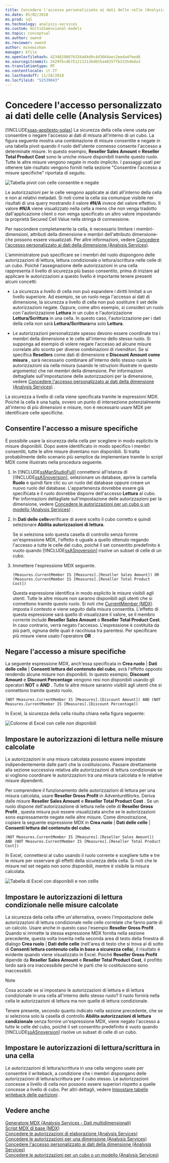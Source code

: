 ```yaml
---
title: Concedere l'accesso personalizzato ai dati delle celle (Analysis Services) | Microsoft Docs
ms.date: 05/02/2018
ms.prod: sql
ms.technology: analysis-services
ms.custom: multidimensional-models
ms.topic: conceptual
ms.author: owend
ms.reviewer: owend
author: minewiskan
manager: kfile
ms.openlocfilehash: 42348298676334a84d9c4d3664aec2eeda4feed6
ms.sourcegitcommit: 2429fbcdb751211313bd655a4825ffb33354bda3
ms.translationtype: MT
ms.contentlocale: it-IT
ms.lasthandoff: 11/28/2018
ms.locfileid: "52539043"
---
```

# <a name="grant-custom-access-to-cell-data-analysis-services"></a>Concedere l'accesso personalizzato ai dati delle celle (Analysis Services)
[!INCLUDE[ssas-appliesto-sqlas](../../includes/ssas-appliesto-sqlas.md)]
  La sicurezza della cella viene usata per consentire o negare l'accesso ai dati di misura all'interno di un cubo. La figura seguente mostra una combinazione di misure consentite e negate in una tabella pivot quando il ruolo dell'utente connesso consente l'accesso a determinate misure. In questo esempio, **Reseller Sales Amount** e **Reseller Total Product Cost** sono le uniche misure disponibili tramite questo ruolo. Tutte le altre misure vengono negate in modo implicito. I passaggi usati per ottenere tale risultato vengono forniti nella sezione "Consentire l'accesso a misure specifiche" riportata di seguito.  
  
 ![Tabella pivot con celle consentite e negate](../../analysis-services/multidimensional-models/media/ssas-permscellsallowed.png "tabella pivot con celle consentite e negate")  
  
 Le autorizzazioni per le celle vengono applicate ai dati all'interno della cella e non ai relativi metadati. Si noti come la cella sia comunque visibile nei risultati di una query mostrando il valore **#N/A** invece del valore effettivo. Il valore **#N/A** viene visualizzato nella cella a meno che non venga tradotto dall'applicazione client o non venga specificato un altro valore impostando la proprietà Secured Cell Value nella stringa di connessione.  
  
 Per nascondere completamente la cella, è necessario limitare i membri-dimensioni, attributi della dimensione e membri dell'attributo dimensione-che possono essere visualizzati. Per altre informazioni, vedere [Concedere l'accesso personalizzato ai dati della dimensione &#40;Analysis Services&#41;](../../analysis-services/multidimensional-models/grant-custom-access-to-dimension-data-analysis-services.md).  
  
 L'amministratore può specificare se i membri del ruolo dispongono delle autorizzazioni di lettura, lettura condizionale o lettura/scrittura nelle celle di un cubo. Poiché l'assegnazione delle autorizzazioni in una cella rappresenta il livello di sicurezza più basso consentito, prima di iniziare ad applicare le autorizzazioni a questo livello è importante tenere presenti alcuni concetti:  
  
-   La sicurezza a livello di cella non può espandere i diritti limitati a un livello superiore. Ad esempio, se un ruolo nega l'accesso ai dati di dimensione, la sicurezza a livello di cella non può sostituire il set delle autorizzazioni negate. Oppure, come altro esempio, si consideri un ruolo con l'autorizzazione **Lettura** in un cubo e l'autorizzazione **Lettura/Scrittura** in una cella. In questo caso, l'autorizzazione per i dati della cella non sarà **Lettura/Scrittura**ma solo **Lettura**.  
  
-   Le autorizzazioni personalizzate spesso devono essere coordinate tra i membri della dimensione e le celle all'interno dello stesso ruolo. Si supponga ad esempio di volere negare l'accesso ad alcune misure correlate allo sconto per diverse combinazioni di rivenditori. Se si specifica **Resellers** come dati di dimensione e **Discount Amount come misura** , sarà necessario combinare all'interno dello stesso ruolo le autorizzazioni sia nella misura (usando le istruzioni illustrate in questo argomento) che nei membri della dimensione. Per informazioni dettagliate sull'impostazione delle autorizzazioni per la dimensione, vedere [Concedere l'accesso personalizzato ai dati della dimensione &#40;Analysis Services&#41;](../../analysis-services/multidimensional-models/grant-custom-access-to-dimension-data-analysis-services.md) .  
  
 La sicurezza a livello di cella viene specificata tramite le espressioni MDX. Poiché la cella è una tupla, ovvero un punto di intersezione potenzialmente all'interno di più dimensioni e misure, non è necessario usare MDX per identificare celle specifiche.  
  
## <a name="allow-access-to-specific-measures"></a>Consentire l'accesso a misure specifiche  
 È possibile usare la sicurezza della cella per scegliere in modo esplicito le misure disponibili. Dopo avere identificato in modo specifico i membri consentiti, tutte le altre misure diventano non disponibili. Si tratta probabilmente dello scenario più semplice da implementare tramite lo script MDX come illustrato nella procedura seguente.  
  
1.  In [!INCLUDE[ssManStudioFull](../../includes/ssmanstudiofull-md.md)] connettersi all'istanza di [!INCLUDE[ssASnoversion](../../includes/ssasnoversion-md.md)], selezionare un database, aprire la cartella **Ruolo** e quindi fare clic su un ruolo del database oppure creare un nuovo ruolo del database. L'appartenenza dovrebbe essere già specificata e il ruolo dovrebbe disporre dell'accesso **Lettura** al cubo. Per informazioni dettagliate sull'impostazione delle autorizzazioni per la dimensione, vedere [Concedere le autorizzazioni per un cubo o un modello &#40;Analysis Services&#41;](../../analysis-services/multidimensional-models/grant-cube-or-model-permissions-analysis-services.md) .  
  
2.  In **Dati delle celle**verificare di avere scelto il cubo corretto e quindi selezionare **Abilita autorizzazioni di lettura**.  
  
     Se si seleziona solo questa casella di controllo senza fornire un'espressione MDX, l'effetto è uguale a quello ottenuto negando l'accesso a tutte le celle del cubo, poiché il set consentito predefinito è vuoto quando [!INCLUDE[ssASnoversion](../../includes/ssasnoversion-md.md)] risolve un subset di celle di un cubo.  
  
3.  Immettere l'espressione MDX seguente.  
  
    ```  
    (Measures.CurrentMember IS [Measures].[Reseller Sales Amount]) OR (Measures.CurrentMember IS [Measures].[Reseller Total Product Cost])  
    ```  
  
     Questa espressione identifica in modo esplicito le misure visibili agli utenti. Tutte le altre misure non saranno disponibili agli utenti che si connettono tramite questo ruolo. Si noti che [CurrentMember &#40;MDX&#41;](../../mdx/currentmember-mdx.md) imposta il contesto e viene seguito dalla misura consentita. L'effetto di questa espressione sarà quello di visualizzare il valore, se il membro corrente include **Reseller Sales Amount** o **Reseller Total Product Cost**. In caso contrario, verrà negato l'accesso. L'espressione è costituita da più parti, ognuna delle quali è racchiusa tra parentesi. Per specificare più misure viene usato l'operatore **OR** .  
  
## <a name="deny-access-to-specific-measures"></a>Negare l'accesso a misure specifiche  
 La seguente espressione MDX, anch'essa specificata in **Crea ruolo** | **Dati delle celle** | **Consenti lettura del contenuto del cubo**, avrà l'effetto opposto rendendo alcune misure non disponibili. In questo esempio, **Discount Amount** e **Discount Percentage** vengono resi non disponibili usando gli operatori **NOT** e **AND** . Tutte le altre misure saranno visibili agli utenti che si connettono tramite questo ruolo.  
  
```  
(NOT Measures.CurrentMember IS [Measures].[Discount Amount]) AND (NOT Measures.CurrentMember IS [Measures].[Discount Percentage])  
```  
  
 In Excel, la sicurezza della cella risulta chiara nella figura seguente:  
  
 ![Colonne di Excel con celle non disponibili](../../analysis-services/multidimensional-models/media/ssas-permscellshidemeasure.png "colonne di Excel con celle non disponibili")  
  
## <a name="set-read-permissions-on-calculated-measures"></a>Impostare le autorizzazioni di lettura nelle misure calcolate  
 Le autorizzazioni in una misura calcolata possono essere impostate indipendentemente dalle parti che la costituiscono. Passare direttamente alla sezione successiva relativa alle autorizzazioni di lettura condizionale se si vogliono coordinare le autorizzazioni tra una misura calcolata e le relative misure dipendenti.  
  
 Per comprendere il funzionamento delle autorizzazioni di lettura per una misura calcolata, usare **Reseller Gross Profit** in AdventureWorks. Deriva dalle misure **Reseller Sales Amount** e **Reseller Total Product Cost** . Se un ruolo dispone dell'autorizzazione di lettura nelle celle di **Reseller Gross Profit** , questa misura può essere visualizzata anche se le autorizzazioni sono espressamente negate nelle altre misure. Come dimostrazione, copiare la seguente espressione MDX in **Crea ruolo** | **Dati delle celle** | **Consenti lettura del contenuto del cubo**.  
  
```  
(NOT Measures.CurrentMember IS [Measures].[Reseller Sales Amount])  
AND (NOT Measures.CurrentMember IS [Measures].[Reseller Total Product Cost])  
```  
  
 In Excel, connettersi al cubo usando il ruolo corrente e scegliere tutte e tre le misure per osservare gli effetti della sicurezza della cella. Si noti che le misure nel set negato non sono disponibili, mentre è visibile la misura calcolata.  
  
 ![Tabella di Excel con disponibili e non cellls](../../analysis-services/multidimensional-models/media/ssas-permscalculatedcells.png "tabella di Excel con cellls disponibili e non disponibile")  
  
## <a name="set-read-contingent-permissions-on-calculated-measures"></a>Impostare le autorizzazioni di lettura condizionale nelle misure calcolate  
 La sicurezza della cella offre un'alternativa, ovvero l'impostazione delle autorizzazioni di lettura condizionale nelle celle correlate che fanno parte di un calcolo. Usare anche in questo caso l'esempio **Reseller Gross Profit** . Quando si immette la stessa espressione MDX fornita nella sezione precedente, questa volta inserita nella seconda area di testo della finestra di dialogo **Crea ruolo** | **Dati delle celle** (nell'area di testo che si trova al di sotto di **Consenti lettura contenuto cella in base a sicurezza cella**), il risultato è evidente quando viene visualizzato in Excel. Poiché **Reseller Gross Profit** dipende da **Reseller Sales Amount** e **Reseller Total Product Cost**, il profitto lordo sarà ora inaccessibile perché le parti che lo costituiscono sono inaccessibili.  
  
> [!NOTE]  
>  Cosa accade se si impostano le autorizzazioni di lettura e di lettura condizionale in una cella all'interno dello stesso ruolo? Il ruolo fornirà nella cella le autorizzazioni di lettura ma non quelle di lettura condizionale.  
  
 Tenere presente, secondo quanto indicato nella sezione precedente, che se si seleziona solo la casella di controllo **Abilita autorizzazioni di lettura condizionale** senza fornire un'espressione MDX, viene negato l'accesso a tutte le celle del cubo, poiché il set consentito predefinito è vuoto quando [!INCLUDE[ssASnoversion](../../includes/ssasnoversion-md.md)] risolve un subset di celle di un cubo.  
  
## <a name="set-readwrite-permissions-on-a-cell"></a>Impostare le autorizzazioni di lettura/scrittura in una cella  
 Le autorizzazioni di lettura/scrittura in una cella vengono usate per consentire il writeback, a condizione che i membri dispongano delle autorizzazioni di lettura/scrittura per il cubo stesso. Le autorizzazioni concesse a livello di cella non possono essere superiori rispetto a quelle concesse a livello di cubo. Per altri dettagli, vedere [Impostare tabelle writeback delle partizioni](../../analysis-services/multidimensional-models/set-partition-writeback.md) .  
  
## <a name="see-also"></a>Vedere anche  
 [Generatore MDX &#40;Analysis Services - Dati multidimensionali&#41;](http://msdn.microsoft.com/library/fecbf093-65ea-4e1b-b637-f04876f1cb0f)   
 [Script MDX di base &#40;MDX&#41;](../../analysis-services/multidimensional-models/mdx/the-basic-mdx-script-mdx.md)   
 [Concedere le autorizzazioni di elaborazione &#40;Analysis Services&#41;](../../analysis-services/multidimensional-models/grant-process-permissions-analysis-services.md)   
 [Concedere le autorizzazioni per una dimensione &#40;Analysis Services&#41;](../../analysis-services/multidimensional-models/grant-permissions-on-a-dimension-analysis-services.md)   
 [Concedere l'accesso personalizzato ai dati della dimensione &#40;Analysis Services&#41;](../../analysis-services/multidimensional-models/grant-custom-access-to-dimension-data-analysis-services.md)   
 [Concedere le autorizzazioni per un cubo o un modello &#40;Analysis Services&#41;](../../analysis-services/multidimensional-models/grant-cube-or-model-permissions-analysis-services.md)  
  
  
